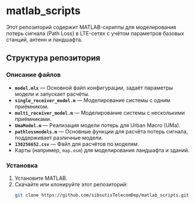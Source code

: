 # matlab_scripts
Этот репозиторий содержит MATLAB-скрипты для моделирования потерь сигнала (Path Loss) в LTE-сетях с учётом параметров базовых станций, антенн и ландшафта.

## Структура репозитория

### Описание файлов

- **`model.mlx`** — Основной файл конфигурации, задаёт параметры модели и запускает расчёты.
- **`single_receiver_model.m`** — Моделирование системы с одним приёмником.
- **`multi_receiver_model.m`** — Моделирование системы с несколькими приёмниками.
- **`UmaModel.m`** — Реализация модели потерь для Urban Macro (UMa).
- **`pathlossmodels.m`** — Основные функции для расчёта потерь сигнала, поддерживает различные модели.
- **`138256652.csv`** — Файл для расчётов по моделям.
- Карты (например, `map.osm`) для моделирования ландшафта и зданий.

### Установка

1. Установите MATLAB.
2. Скачайте или клонируйте этот репозиторий:
   ```bash
   git clone https://github.com/sibsutisTelecomDep/matlab_scripts.git
